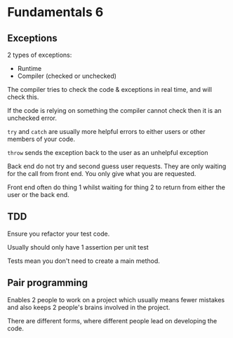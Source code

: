 # Fundamentals 6

## Exceptions 

2 types of exceptions: 

- Runtime 
- Compiler (checked or unchecked)

The compiler tries to check the code & exceptions in real time, and will check this. 

If the code is relying on something the compiler cannot check then it is an unchecked error. 

`try` and `catch` are usually more helpful errors to either users or other members of your code. 

`throw` sends the exception back to the user as an unhelpful exception



Back end do not try and second guess user requests. They are only waiting for the call from front end. You only give what you are requested. 

Front end often do thing 1 whilst waiting for thing 2 to return from either the user or the back end. 



## TDD



Ensure you refactor your test code. 

Usually should only have 1 assertion per unit test 

Tests mean you don't need to create a main method. 



## Pair programming

Enables 2 people to work on a project which usually means fewer mistakes and also keeps 2 people's brains involved in the project.

There are different forms, where different people lead on developing the code. 